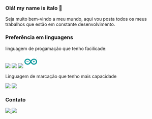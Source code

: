 ### Olá! my name is italo 👋

 Seja muito bem-vindo a meu mundo, aqui vou posta todos os meus trabalhos que estão em constante desenvolvimento.



### Preferência em linguagens
linguagem de progamação que tenho facilicade:

<div>
<img src="https://upload.wikimedia.org/wikipedia/commons/a/a7/React-icon.svg" height="40" wight="50" >
<img src="https://upload.wikimedia.org/wikipedia/commons/1/18/ISO_C%2B%2B_Logo.svg" height="40" wight"50">
<img src="https://upload.wikimedia.org/wikipedia/commons/d/d4/Javascript-shield.svg" height="40" wight="50">
<img src="https://github.com/devicons/devicon/blob/master/icons/arduino/arduino-original.svg" height="40" wight="50"> 
</div>
<!--[C++](https://img.shields.io/badge/c++-%23008080.svg?style=for-the-badge&logo=c%2B%2B&logoColor=white)  ![JavaScript](https://img.shields.io/badge/javascript-%23323330.svg?style=for-the-badge&logo=javascript&logoColor=%23F7DF1E)  ![Python](https://img.shields.io/badge/python-%23ED8B00?style=for-the-badge&logo=python&logoColor=ffdd54) ![React](https://img.shields.io/badge/React-20232A?style=for-the-badge&logo=react&logoColor=61DAFB)-->

Linguagem de marcação que tenho mais capacidade
<div>
 <img src="https://upload.wikimedia.org/wikipedia/commons/3/38/HTML5_Badge.svg" height="40" wight="50" >
 <img src="https://upload.wikimedia.org/wikipedia/commons/6/62/CSS3_logo.svg" height="40" wight="50">
</div>
 



### Contato

<div>
 <a href="https://www.linkedin.com/in/luiz-italo-872807203/" ><img src="https://img.shields.io/badge/LinkedIn-0077B5?style=for-the-badge&logo=linkedin&logoColor=white"> </a>
 <a href="mailto:luiz.italonunes25@gmail.com"><img src="https://img.shields.io/badge/Gmail-D14836?style=for-the-badge&logo=gmail&logoColor=white"></a>
</div>

